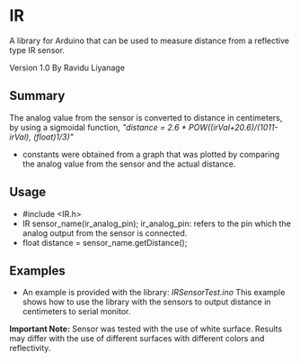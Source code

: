 # IR
A library for Arduino that can be used to measure distance from a reflective type IR sensor.

Version 1.0
By Ravidu Liyanage

## Summary
The analog value from the sensor is converted to distance in centimeters, by using a sigmoidal function, *"distance = 2.6 * POW((irVal+20.6)/(1011-irVal), (float)1/3)"*
- constants were obtained from a graph that was plotted by comparing the analog value from the sensor and the actual distance.

## Usage
- #include <IR.h>
- IR sensor_name(ir_analog_pin);
  ir_analog_pin: refers to the pin which the analog output from the sensor is connected.
- float distance = sensor_name.getDistance();

## Examples
- An example is provided with the library:
_IRSensorTest.ino_
This example shows how to use the library with the sensors to output distance in centimeters to serial monitor.

**Important Note:** Sensor was tested with the use of white surface. Results may differ with the use of different surfaces with different colors and reflectivity.
